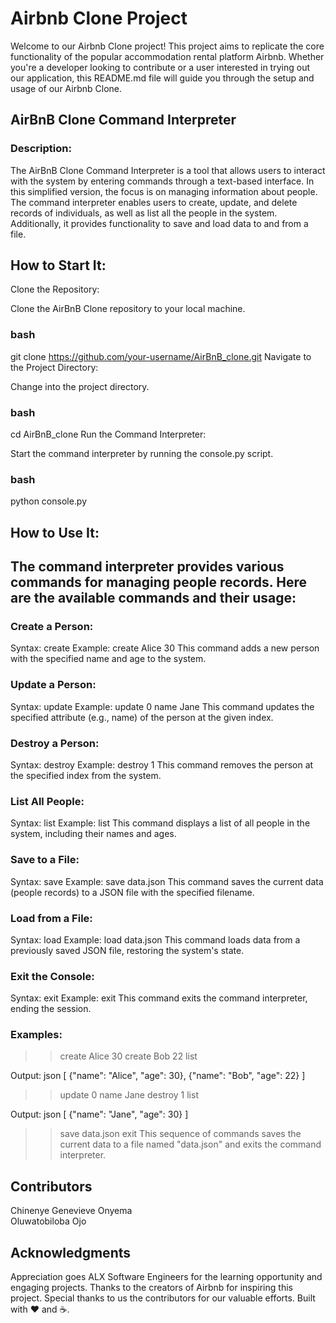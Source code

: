# Airbnb Clone Project
Welcome to our Airbnb Clone project! This project aims to replicate the core functionality of the popular accommodation rental platform Airbnb. Whether you're a developer looking to
contribute or a user interested in trying out our application, this README.md file will guide you through the setup and usage of our Airbnb Clone.

## AirBnB Clone Command Interpreter
### Description:
The AirBnB Clone Command Interpreter is a tool that allows users to interact with the system by entering commands through a text-based interface. In this simplified version, the focus is on managing information about people. The command interpreter enables users to create, update, and delete records of individuals, as well as list all the people in the system. Additionally, it provides functionality to save and load data to and from a file.

## How to Start It:
Clone the Repository:

Clone the AirBnB Clone repository to your local machine.
### bash
git clone https://github.com/your-username/AirBnB_clone.git
Navigate to the Project Directory:

Change into the project directory.

### bash
cd AirBnB_clone
Run the Command Interpreter:

Start the command interpreter by running the console.py script.

### bash
python console.py
## How to Use It:
## The command interpreter provides various commands for managing people records. Here are the available commands and their usage:

### Create a Person:

Syntax: create <name> <age>
Example: create Alice 30
This command adds a new person with the specified name and age to the system.

### Update a Person:

Syntax: update <index> <attribute> <value>
Example: update 0 name Jane
This command updates the specified attribute (e.g., name) of the person at the given index.

### Destroy a Person:

Syntax: destroy <index>
Example: destroy 1
This command removes the person at the specified index from the system.

### List All People:

Syntax: list
Example: list
This command displays a list of all people in the system, including their names and ages.

### Save to a File:

Syntax: save <filename>
Example: save data.json
This command saves the current data (people records) to a JSON file with the specified filename.

### Load from a File:

Syntax: load <filename>
Example: load data.json
This command loads data from a previously saved JSON file, restoring the system's state.

### Exit the Console:

Syntax: exit
Example: exit
This command exits the command interpreter, ending the session.

### Examples:

>> create Alice 30
>> create Bob 22
>> list

Output:
json
[
  {"name": "Alice", "age": 30},
  {"name": "Bob", "age": 22}
]

>> update 0 name Jane
>> destroy 1
>> list

Output:
json
[
  {"name": "Jane", "age": 30}
]
>> save data.json
>> exit
This sequence of commands saves the current data to a file named "data.json" and exits the command interpreter.

## Contributors

Chinenye Genevieve Onyema <br>
Oluwatobiloba Ojo

## Acknowledgments
Appreciation goes ALX Software Engineers for the learning opportunity and engaging projects.
Thanks to the creators of Airbnb for inspiring this project.
Special thanks to us the contributors for our valuable efforts.
Built with ❤️ and ☕️.
